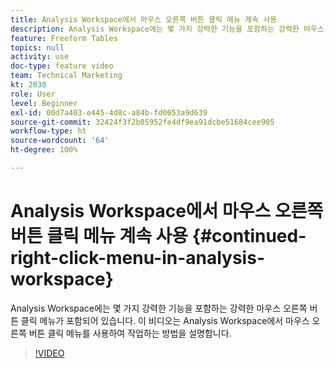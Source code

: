 ```yaml
---
title: Analysis Workspace에서 마우스 오른쪽 버튼 클릭 메뉴 계속 사용
description: Analysis Workspace에는 몇 가지 강력한 기능을 포함하는 강력한 마우스 오른쪽 버튼 클릭 메뉴가 포함되어 있습니다. 이 비디오는 Analysis Workspace에서 마우스 오른쪽 버튼 클릭 메뉴를 사용하여 작업하는 방법을 설명합니다.
feature: Freeform Tables
topics: null
activity: use
doc-type: feature video
team: Technical Marketing
kt: 2030
role: User
level: Beginner
exl-id: 00d7a403-e445-4d8c-a84b-fd0053a9d639
source-git-commit: 32424f3f2b05952fe4df9ea91dcbe51684cee905
workflow-type: ht
source-wordcount: '64'
ht-degree: 100%

---
```


# Analysis Workspace에서 마우스 오른쪽 버튼 클릭 메뉴 계속 사용 {#continued-right-click-menu-in-analysis-workspace}

Analysis Workspace에는 몇 가지 강력한 기능을 포함하는 강력한 마우스 오른쪽 버튼 클릭 메뉴가 포함되어 있습니다. 이 비디오는 Analysis Workspace에서 마우스 오른쪽 버튼 클릭 메뉴를 사용하여 작업하는 방법을 설명합니다.

>[!VIDEO](https://video.tv.adobe.com/v/23982/?quality=12)
